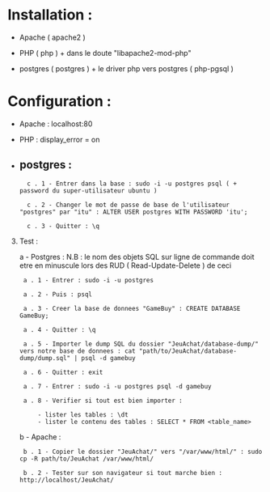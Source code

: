 # Installation :

- Apache ( apache2 )

- PHP ( php ) + dans le doute "libapache2-mod-php" 
	
- postgres ( postgres ) + le driver php vers postgres ( php-pgsql )
	
# Configuration :

- Apache : localhost:80
	
- PHP : display_error = on
	
- ## postgres : 
	
		c . 1 - Entrer dans la base : sudo -i -u postgres psql ( + password du super-utilisateur ubuntu )
		
		c . 2 - Changer le mot de passe de base de l'utilisateur "postgres" par "itu" : ALTER USER postgres WITH PASSWORD 'itu';
		
		c . 3 - Quitter : \q
		
3) Test :

	a - Postgres : N.B : le nom des objets SQL sur ligne de commande doit etre en minuscule lors des RUD ( Read-Update-Delete ) de ceci
	
		a . 1 - Entrer : sudo -i -u postgres
		
		a . 2 - Puis : psql
		
		a . 3 - Creer la base de donnees "GameBuy" : CREATE DATABASE GameBuy;
		
		a . 4 - Quitter : \q
		
		a . 5 - Importer le dump SQL du dossier "JeuAchat/database-dump/" vers notre base de donnees : cat "path/to/JeuAchat/database-dump/dump.sql" | psql -d gamebuy
		
		a . 6 - Quitter : exit
		
		a . 7 - Entrer : sudo -i -u postgres psql -d gamebuy
		
		a . 8 - Verifier si tout est bien importer :
		
			- lister les tables : \dt
			- lister le contenu des tables : SELECT * FROM <table_name> 
			
	b - Apache :
	
		b . 1 - Copier le dossier "JeuAchat/" vers "/var/www/html/" : sudo cp -R path/to/JeuAchat /var/www/html/
		
		b . 2 - Tester sur son navigateur si tout marche bien : http://localhost/JeuAchat/
